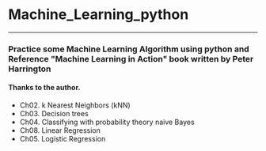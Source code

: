 # Machine_Learning_python
---
### Practice some Machine Learning Algorithm using python and Reference "Machine Learning in Action" book written by Peter Harrington
#### Thanks to the author.

- Ch02. k Nearest Neighbors (kNN)
- Ch03. Decision trees
- Ch04. Classifying with probability theory naive Bayes
- Ch08. Linear Regression
- Ch05. Logistic Regression
